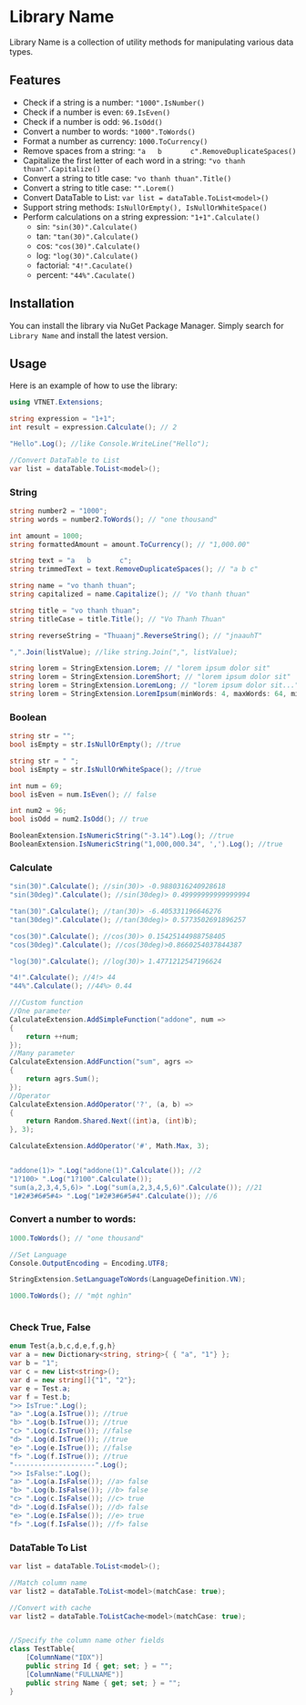 ﻿# Library Name
Library Name is a collection of utility methods for manipulating various data types.

## Features
- Check if a string is a number: `"1000".IsNumber()`
- Check if a number is even: `69.IsEven()`
- Check if a number is odd: `96.IsOdd()`
- Convert a number to words: `"1000".ToWords()`
- Format a number as currency: `1000.ToCurrency()`
- Remove spaces from a string: `"a   b       c".RemoveDuplicateSpaces()`
- Capitalize the first letter of each word in a string: `"vo thanh thuan".Capitalize()`
- Convert a string to title case: `"vo thanh thuan".Title()`
- Convert a string to title case: `"".Lorem()`
- Convert DataTable to List: `var list = dataTable.ToList<model>()`
- Support string methods: `IsNullOrEmpty(), IsNullOrWhiteSpace()`
- Perform calculations on a string expression: `"1+1".Calculate()`
	- sin: `"sin(30)".Calculate()`
	- tan: `"tan(30)".Calculate()`
	- cos: `"cos(30)".Calculate()`
	- log: `"log(30)".Calculate()`
	- factorial: `"4!".Caculate()`
	- percent: `"44%".Caculate()`
## Installation

You can install the library via NuGet Package Manager. Simply search for `Library Name` and install the latest version.

## Usage

Here is an example of how to use the library:

```csharp
using VTNET.Extensions;

string expression = "1+1";
int result = expression.Calculate(); // 2

"Hello".Log(); //like Console.WriteLine("Hello");

//Convert DataTable to List
var list = dataTable.ToList<model>();
```

### String
```csharp
string number2 = "1000";
string words = number2.ToWords(); // "one thousand"

int amount = 1000;
string formattedAmount = amount.ToCurrency(); // "1,000.00"

string text = "a   b       c";
string trimmedText = text.RemoveDuplicateSpaces(); // "a b c"

string name = "vo thanh thuan";
string capitalized = name.Capitalize(); // "Vo thanh thuan"

string title = "vo thanh thuan";
string titleCase = title.Title(); // "Vo Thanh Thuan"

string reverseString = "Thuaanj".ReverseString(); // "jnaauhT"

",".Join(listValue); //like string.Join(",", listValue);

string lorem = StringExtension.Lorem; // "lorem ipsum dolor sit"
string lorem = StringExtension.LoremShort; // "lorem ipsum dolor sit"
string lorem = StringExtension.LoremLong; // "lorem ipsum dolor sit..."
string lorem = StringExtension.LoremIpsum(minWords: 4, maxWords: 64, minSentences: 1, maxSentences: 4, numParagraphs: 4); // "lorem ipsum dolor sit..."
```

### Boolean
```csharp
string str = "";
bool isEmpty = str.IsNullOrEmpty(); //true

string str = " ";
bool isEmpty = str.IsNullOrWhiteSpace(); //true

int num = 69;
bool isEven = num.IsEven(); // false

int num2 = 96;
bool isOdd = num2.IsOdd(); // true

BooleanExtension.IsNumericString("-3.14").Log(); //true
BooleanExtension.IsNumericString("1,000,000.34", ',').Log(); //true

```

### Calculate
```csharp
"sin(30)".Calculate(); //sin(30)> -0.9880316240928618
"sin(30deg)".Calculate(); //sin(30deg)> 0.49999999999999994

"tan(30)".Calculate(); //tan(30)> -6.405331196646276
"tan(30deg)".Calculate(); //tan(30deg)> 0.5773502691896257

"cos(30)".Calculate(); //cos(30)> 0.15425144988758405
"cos(30deg)".Calculate(); //cos(30deg)>0.8660254037844387

"log(30)".Calculate(); //log(30)> 1.4771212547196624

"4!".Calculate(); //4!> 44
"44%".Calculate(); //44%> 0.44

///Custom function
//One parameter
CalculateExtension.AddSimpleFunction("addone", num =>
{
    return ++num;
});
//Many parameter
CalculateExtension.AddFunction("sum", agrs =>
{
    return agrs.Sum();
});
//Operator
CalculateExtension.AddOperator('?', (a, b) =>
{
    return Random.Shared.Next((int)a, (int)b);
}, 3);

CalculateExtension.AddOperator('#', Math.Max, 3);


"addone(1)> ".Log("addone(1)".Calculate()); //2
"1?100> ".Log("1?100".Calculate());
"sum(a,2,3,4,5,6)> ".Log("sum(a,2,3,4,5,6)".Calculate()); //21
"1#2#3#6#5#4> ".Log("1#2#3#6#5#4".Calculate()); //6
```

### Convert a number to words:
```csharp
1000.ToWords(); // "one thousand"

//Set Language
Console.OutputEncoding = Encoding.UTF8;

StringExtension.SetLanguageToWords(LanguageDefinition.VN);

1000.ToWords(); // "một nghìn"
```

```csharp
```

### Check True, False
```csharp
enum Test{a,b,c,d,e,f,g,h}
var a = new Dictionary<string, string>{ { "a", "1"} };
var b = "1";
var c = new List<string>();
var d = new string[]{"1", "2"};
var e = Test.a;
var f = Test.b;
">> IsTrue:".Log();
"a> ".Log(a.IsTrue()); //true
"b> ".Log(b.IsTrue()); //true
"c> ".Log(c.IsTrue()); //false
"d> ".Log(d.IsTrue()); //true
"e> ".Log(e.IsTrue()); //false
"f> ".Log(f.IsTrue()); //true
"--------------------".Log();
">> IsFalse:".Log();
"a> ".Log(a.IsFalse()); //a> false
"b> ".Log(b.IsFalse()); //b> false
"c> ".Log(c.IsFalse()); //c> true
"d> ".Log(d.IsFalse()); //d> false
"e> ".Log(e.IsFalse()); //e> true
"f> ".Log(f.IsFalse()); //f> false
```

### DataTable To List
```csharp
var list = dataTable.ToList<model>();

//Match column name
var list2 = dataTable.ToList<model>(matchCase: true);

//Convert with cache
var list2 = dataTable.ToListCache<model>(matchCase: true);


//Specify the column name other fields
class TestTable{
	[ColumnName("IDX")]
	public string Id { get; set; } = "";
	[ColumnName("FULLNAME")]
	public string Name { get; set; } = "";
}
```